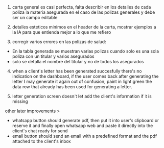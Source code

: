 1. carta general es casi perfecta, falta describir en los detalles de cada poliza la materia asegurada en el caso de las polizas generales y debe ser un campo editable

2. detalles esteticos minimos en el header de la carta, mostrar ejemplos a la IA para que entienda mejor a lo que me refiero

3. corregir varios errores en las polizas de salud:

-   En la tabla generada se muestran varias polizas cuando solo es una sola poliza con un titular y varios asegurados
-   solo se detalla el nombre del titular y no de todos los asegurados

4. when a client's letter has been generated succesfully there's no indication on the dashboard, if the user comes back after generating the letter I may generate it again out of confusion, paint in light green the data row that already has been used for generating a letter.

5. letter generation screen doesn't let add the client's information if it is missing

other later improvements >

-   whatsapp button should generate pdf, then put it into user's clipboard or reserve it and finally open whatsapp web and paste it directly into the client's chat ready for send
-   email button should send an email with a predefined format and the pdf attached to the client's inbox
